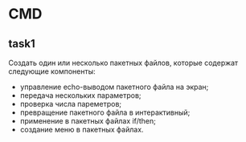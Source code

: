 # CMD

## task1

Создать один или несколько пакетных файлов, которые содержат следующие компоненты:
 - управление echo-выводом пакетного файла на экран;
 - передача нескольких параметров;
 - проверка числа пареметров;
 - превращение пакетного файла в интерактивный;
 - применение в пакетных файлах if/then;
 - создание меню в пакетных файлах.